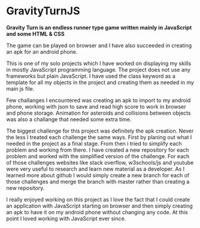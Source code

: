 # GravityTurnJS

**Gravity Turn is an endless runner type game written mainly in JavaScript and some HTML & CSS**

The game can be played on browser and I have also succeeded in creating an apk for an android phone.

This is one of my solo projects which I have worked on displaying my skills in mostly JavaScript programming language.
The project does not use any frameworks but plain JavaScript. I have used the class keyword as a template for all my 
objects in the project and creating them as needed in my main js file. 

Few challanges I encountered was creating an apk to import to my android phone, working with json to save and read 
high score to work in browser and phone storage. Animation for asteroids and collisions between objects was also a 
challange that needed some extra time.

The biggest challenge for this project was definitely the apk creation. Never the less I treated each challenge the
same ways. First by planing out what I needed in the project as a final stage. From then i tried to simplify each
problem and working from there. I have created a new repository for each problem and worked with the simplified version
of the challenge. For each of those challenges websites like stack overflow, w3schools/js and youtube were very useful
to research and learn new material as a developer. As I learned more about github I would simply create a new branch 
for each of those challenges and merge the branch with master rather than creating a new repository.

I really enjoyed working on this project as I love the fact that I could create an application with JavaScript starting
on browser and then simply creating an apk to have it on my android phone without changing any code. At this point I loved 
working with JavaScript ever since.
